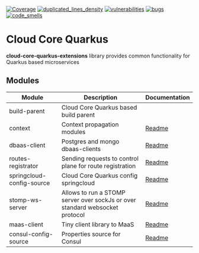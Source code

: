 [![Coverage](https://sonarcloud.io/api/project_badges/measure?metric=coverage&project=Netcracker_qubership-core-quarkus-extensions)](https://sonarcloud.io/summary/overall?id=Netcracker_qubership-core-quarkus-extensions)
[![duplicated_lines_density](https://sonarcloud.io/api/project_badges/measure?metric=duplicated_lines_density&project=Netcracker_qubership-core-quarkus-extensions)](https://sonarcloud.io/summary/overall?id=Netcracker_qubership-core-quarkus-extensions)
[![vulnerabilities](https://sonarcloud.io/api/project_badges/measure?metric=vulnerabilities&project=Netcracker_qubership-core-quarkus-extensions)](https://sonarcloud.io/summary/overall?id=Netcracker_qubership-core-quarkus-extensions)
[![bugs](https://sonarcloud.io/api/project_badges/measure?metric=bugs&project=Netcracker_qubership-core-quarkus-extensions)](https://sonarcloud.io/summary/overall?id=Netcracker_qubership-core-quarkus-extensions)
[![code_smells](https://sonarcloud.io/api/project_badges/measure?metric=code_smells&project=Netcracker_qubership-core-quarkus-extensions)](https://sonarcloud.io/summary/overall?id=Netcracker_qubership-core-quarkus-extensions)

# Cloud Core Quarkus

**cloud-core-quarkus-extensions** library provides common functionality for Quarkus based microservices

## Modules

| Module                    | Description                                                                  | Documentation                                 |
| ------------------------- | ---------------------------------------------------------------------------- | --------------------------------------------- |
| build-parent              | Cloud Core Quarkus based build parent                                        |                                               |
| context                   | Context propagation modules                                                  | [Readme](context\/README.md)                  |
| dbaas-client              | Postgres and mongo dbaas-clients                                             | [Readme](dbaas-client/README.md)              |
| routes-registrator        | Sending requests to control plane for route registration                     | [Readme](routes-registrator/README.md)        |
| springcloud-config-source | Cloud Core Quarkus config springcloud                                        | [Readme](springcloud-config-source/README.md) |
| stomp-ws-server           | Allows to run a STOMP server over sockJs or over standard websocket protocol | [Readme](stomp-ws-server/README.md)           |
| maas-client               | Tiny client library to MaaS                                                  | [Readme](maas-client/README.md)               |
| consul-config-source      | Properties source for Consul                                                 | [Readme](consul-config-source/README.md)      |

